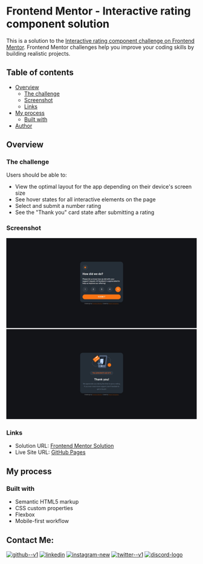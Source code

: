 # Frontend Mentor - Interactive rating component solution

This is a solution to the [Interactive rating component challenge on Frontend Mentor](https://www.frontendmentor.io/challenges/interactive-rating-component-koxpeBUmI). Frontend Mentor challenges help you improve your coding skills by building realistic projects.

## Table of contents

- [Overview](#overview)
  - [The challenge](#the-challenge)
  - [Screenshot](#screenshot)
  - [Links](#links)
- [My process](#my-process)
  - [Built with](#built-with)
- [Author](#author)

## Overview

### The challenge

Users should be able to:

- View the optimal layout for the app depending on their device's screen size
- See hover states for all interactive elements on the page
- Select and submit a number rating
- See the "Thank you" card state after submitting a rating

### Screenshot

![](./screenshot_1.jpeg)
![](./screenshot_2.jpeg)

### Links

- Solution URL: [Frontend Mentor Solution](https://www.frontendmentor.io/solutions/interactive-rating-component-j5M8_hkK-z)
- Live Site URL: [GitHub Pages](https://gabirueitz.github.io/interactive-rating-component/)

## My process

### Built with

- Semantic HTML5 markup
- CSS custom properties
- Flexbox
- Mobile-first workflow

## Contact Me:

[<img width="48" height="48" src="https://img.icons8.com/color/48/github--v1.png" alt="github--v1"/>](https://github.com/gabirueitz) [<img width="48" height="48" src="https://img.icons8.com/color/48/linkedin.png" alt="linkedin"/>](https://www.linkedin.com/in/roger-gabiru-goncalves/) [<img width="48" height="48" src="https://img.icons8.com/fluency/48/instagram-new.png" alt="instagram-new"/>](https://www.instagram.com/gabirueitz/) [<img width="48" height="48" src="https://img.icons8.com/color/48/twitter--v1.png" alt="twitter--v1"/>](https://www.twitter.com/gabirueitz) [<img width="48" height="48" src="https://img.icons8.com/color/48/discord-logo.png" alt="discord-logo"/>](https://discord.com/users/697486281596207126)

